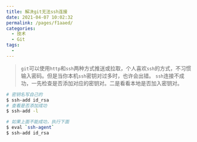 ```yaml
---
title: 解决git无法ssh连接
date: 2021-04-07 10:02:32
permalink: /pages/f1aaed/
categories:
  - 技术
  - Git
tags:
  - 
---
```

> `git`可以使用`http`和`ssh`两种方式推送或拉取，个人喜欢`ssh`的方式，不习惯输入密码。但是当你本机`ssh`密钥对过多时，也许会出错。
> `ssh`连接不成功，一先检查是否添加对应的密钥对。二是看看本地是否加入密钥对。

```bash
# 密钥名写自己的
$ ssh-add id_rsa
# 查看是否添加成功
$ ssh-add -l

# 如果上面不能成功，执行下面
$ eval `ssh-agent`
$ ssh-add id_rsa
```